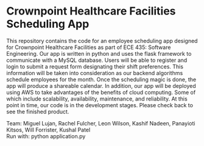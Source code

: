 # Crownpoint Healthcare Facilities Scheduling App
This repository contains the code for an employee scheduling app designed for Crownpoint Healthcare Facilities as part of ECE 435: Software Engineering. Our app is written in python and uses the flask framework to communicate with a MySQL database. Users will be able to register and login to submit a request form designating their shift preferences. This information will be taken into consideration as our backend algorithms schedule employees for the month. Once the scheduling magic is done, the app will produce a shareable calendar. In addition, our app will be deployed using AWS to take advantages of the benefits of cloud computing. Some of which include scalability, availability, maintenance, and reliability. At this point in time, our code is in the development stages. Please check back to see the finished product.  
  
Team: Miguel Lujan, Rachel Fulcher, Leon Wilson, Kashif Nadeen, Panayioti Kitsos, Will Forrister, Kushal Patel  
  Run with: python application.py
